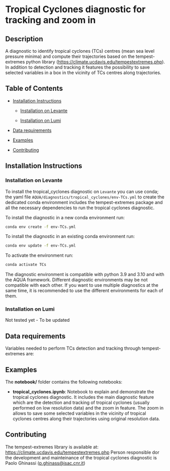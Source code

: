 # Tropical Cyclones diagnostic for tracking and zoom in

## Description

A diagnostic to identify tropical cyclones (TCs) centres (mean sea level pressure minima) and compute their trajectories based 
on the tempest-extremes python library (https://climate.ucdavis.edu/tempestextremes.php). In addition to detection and tracking
it features the possibility to save selected variables in a box in the vicinity of TCs centres along trajectories.


## Table of Contents

* [Installation Instructions](#installation-instructions)

  - [Installation on Levante](#installation-on-levante)

  - [Installation on Lumi](#installation-on-lumi)

* [Data requirements](#data-requirements)

* [Examples](#examples)

* [Contributing](#contributing)

## Installation Instructions

### Installation on Levante

To install the tropical_cyclones diagnostic on `Levante` you can use conda; the yaml file
`AQUA/diagnostics/tropical_cyclones/env-TCs.yml` to create the dedicated conda environment includes the tempest-extremes package and
all the necessary dependencies to run the tropical cyclones diagnostic.

To install the diagnostic in a new conda environment run:

```bash
conda env create -f env-TCs.yml
```

To install the diagnostic in an existing conda environment run:

```bash
conda env update -f env-TCs.yml
```

To activate the environment run:

```bash
conda activate TCs
```

The diagnostic environment is compatible with python 3.9 and 3.10 and with the AQUA framework.
Different diagnostic environments may be not compatible with each other.
If you want to use multiple diagnostics at the same time, it is recommended to use the different environments for each of them.

### Installation on Lumi 

Not tested yet - To be updated

## Data requirements  

Variables needed to perform TCs detection and tracking through tempest-extremes are:


## Examples

The **notebook/** folder contains the following notebooks:

- **tropical_cyclones.ipynb**: 
  Notebook to explain and demonstrate the tropical cyclones diagnostic. It includes the main diagnostic feature which are the detection and tracking of tropical cyclones (usually performed on low resolution data) and the zoom in feature. The zoom in allows to save
  some selected variables in the vicinity of tropical cyclones centres along their trajectories using original resolution data.

## Contributing

The tempest-extremes library is available at: https://climate.ucdavis.edu/tempestextremes.php
Person responsible dor the development and mainteinance of the tropical cyclones diagnostic is Paolo Ghinassi (p.ghinass@isac.cnr.it)